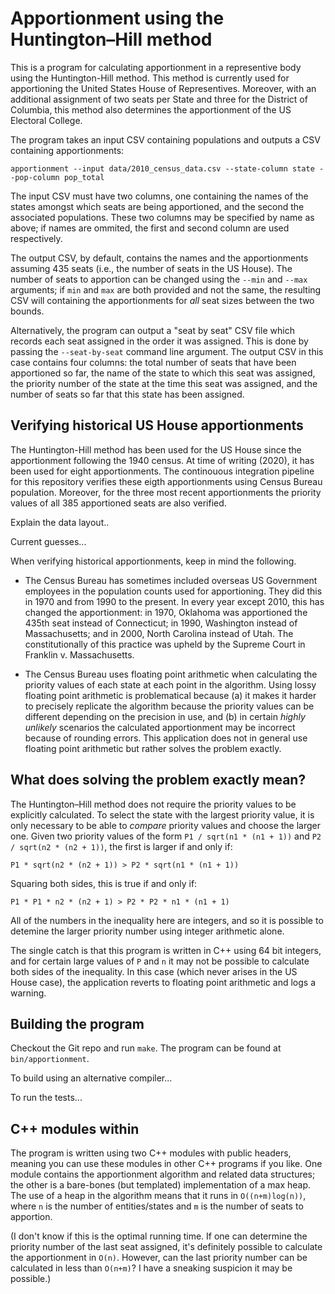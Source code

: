 # Apportionment using the Huntington–Hill method

This is a program for calculating apportionment in a representive body using the Huntington-Hill method.
This method is currently used for apportioning the United States House of Representives.
Moreover, with an additional assignment of two seats per State and three for the District of Columbia,
    this method also determines the apportionment of the US Electoral College.

The program takes an input CSV containing populations and outputs a CSV containing apportionments:

    apportionment --input data/2010_census_data.csv --state-column state --pop-column pop_total

The input CSV must have two columns, one containing the names of the states
     amongst which seats are being apportioned,
    and the second the associated populations.
These two columns may be specified by name as above; if names are ommited,
    the first and second column are used respectively.

The output CSV, by default, contains the names and the apportionments assuming 435 seats
    (i.e., the number of seats in the US House).
The number of seats to apportion can be changed using the `--min` and `--max` arguments;
    if `min` and `max` are both provided and not the same, the resulting CSV will containing the apportionments
    for _all_ seat sizes between the two bounds.

Alternatively, the program can output a "seat by seat" CSV file
    which records each seat assigned in the order it was assigned.
This is done by passing the `--seat-by-seat` command line argument.
The output CSV in this case contains four columns:
    the total number of seats that have been apportioned so far,
    the name of the state to which this seat was assigned,
    the priority number of the state at the time this seat was assigned,
    and the number of seats so far that this state has been assigned.

## Verifying historical US House apportionments

The Huntington-Hill method has been used for the US House
     since the apportionment following the 1940 census.
At time of writing (2020), it has been used for eight apportionments.
The continouous integration pipeline for this repository
   verifies these eigth apportionments using Census Bureau population.
Moreover, for the three most recent apportionments the priority values
    of all 385 apportioned seats are also verified.

Explain the data layout..

Current guesses...

When verifying historical apportionments, keep in mind the following.

- The Census Bureau has sometimes included overseas US Government 
    employees in the population counts used for apportioning.
    They did this in 1970 and from 1990 to the present.
    In every year except 2010, this has changed the apportionment:
    in 1970, Oklahoma was apportioned the 435th seat instead of Connecticut;
    in 1990, Washington instead of Massachusetts;
    and in 2000, North Carolina instead of Utah.
    The constitutionally of this practice was upheld by the Supreme Court in Franklin v. Massachusetts.

- The Census Bureau uses floating point arithmetic when calculating 
    the priority values of each state at each point in the algorithm.
    Using lossy floating point arithmetic is problematical because
    (a) it makes it harder to precisely replicate the 
        algorithm because the priority values can be 
        different depending on the precision in use, and
    (b) in certain _highly unlikely_ scenarios the calculated apportionment
        may be incorrect because of rounding errors.
    This application does not in general use floating point arithmetic
    but rather solves the problem exactly.

## What does solving the problem exactly mean?

The Huntington–Hill method does not require the priority values to be explicitly calculated.
To select the state with the largest priority value, it is only necessary to 
be able to _compare_ priority values and choose the larger one.
Given two priority values of the form 
`P1 / sqrt(n1 * (n1 + 1))` and
`P2 / sqrt(n2 * (n2 + 1))`, the first is larger if and only if:

    P1 * sqrt(n2 * (n2 + 1)) > P2 * sqrt(n1 * (n1 + 1))

Squaring both sides, this is true if and only if:

    P1 * P1 * n2 * (n2 + 1) > P2 * P2 * n1 * (n1 + 1)

All of the numbers in the inequality here are integers, and
so it is possible to detemine the larger priority number using integer arithmetic alone.

The single catch is that this program is written in C++ using 64 bit integers,
and for certain large values of `P` and `n` it may not be possible
to calculate both sides of the inequality.
In this case (which never arises in the US House case),
the application reverts to floating point arithmetic and logs a warning.


## Building the program

Checkout the Git repo and run `make`.
The program can be found at `bin/apportionment`.

To build using an alternative compiler...

To run the tests...


## C++ modules within

The program is written using two C++ modules with public headers, 
    meaning you can use these modules in other C++ programs if you like.
One module contains the apportionment algorithm and related data structures;
    the other is a bare-bones (but templated) implementation of a max heap.
The use of a heap in the algorithm means that it runs in `O((n+m)log(n))`,
    where `n` is the number of entities/states and `m` is the number of seats to apportion.

(I don't know if this is the optimal running time.
If one can determine the priority number of the last seat assigned,
it's definitely possible to calculate the apportionment in `O(n)`.
However, can the last priority number can be calculated in less than `O(n+m)`? I have a
sneaking suspicion it may be possible.)

